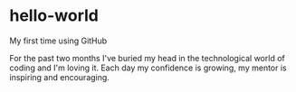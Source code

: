 # hello-world
My first time using GitHub

For the past two months I've buried my head in the technological world of coding and I'm loving it. Each day my confidence is growing, my mentor is inspiring and encouraging. 
